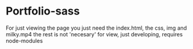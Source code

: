 # Portfolio-sass

For just viewing the page you just need the index.html, the css, img and milky.mp4 the rest is not 'necesary' for view, just developing, requires node-modules 

